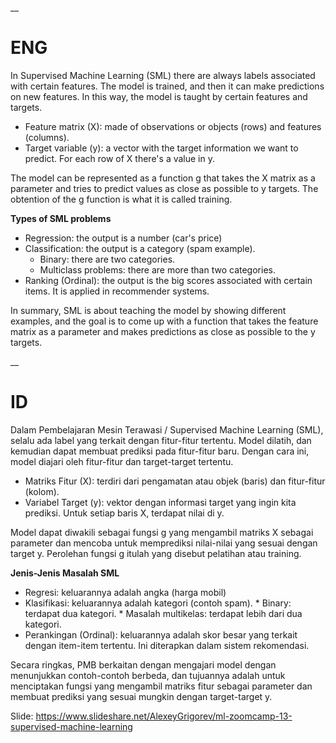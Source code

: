 __

# ENG

In Supervised Machine Learning (SML) there are always labels associated with certain features. The model is trained, and then it can make predictions on new features. In this way, the model is taught by certain features and targets.

* Feature matrix (X): made of observations or objects (rows) and features (columns).
* Target variable (y): a vector with the target information we want to predict. For each row of X there's a value in y.

The model can be represented as a function g that takes the X matrix as a parameter and tries to predict values as close as possible to y targets. The obtention of the g function is what it is called training.

**Types of SML problems**

* Regression: the output is a number (car's price)
* Classification: the output is a category (spam example).
    * Binary: there are two categories.
    * Multiclass problems: there are more than two categories.
* Ranking (Ordinal): the output is the big scores associated with certain items. It is applied in recommender systems.

In summary, SML is about teaching the model by showing different examples, and the goal is to come up with a function that takes the feature matrix as a parameter and makes predictions as close as possible to the y targets.

__

# ID

Dalam Pembelajaran Mesin Terawasi / Supervised Machine Learning (SML), selalu ada label yang terkait dengan fitur-fitur tertentu. Model dilatih, dan kemudian dapat membuat prediksi pada fitur-fitur baru. Dengan cara ini, model diajari oleh fitur-fitur dan target-target tertentu.

* Matriks Fitur (X): terdiri dari pengamatan atau objek (baris) dan fitur-fitur (kolom).
* Variabel Target (y): vektor dengan informasi target yang ingin kita prediksi. Untuk setiap baris X, terdapat nilai di y.

Model dapat diwakili sebagai fungsi g yang mengambil matriks X sebagai parameter dan mencoba untuk memprediksi nilai-nilai yang sesuai dengan target y. Perolehan fungsi g itulah yang disebut pelatihan atau training.

**Jenis-Jenis Masalah SML**
* Regresi: keluarannya adalah angka (harga mobil)
* Klasifikasi: keluarannya adalah kategori (contoh spam).
      * Binary: terdapat dua kategori.
      * Masalah multikelas: terdapat lebih dari dua kategori.
* Perankingan (Ordinal): keluarannya adalah skor besar yang terkait dengan item-item tertentu. Ini diterapkan dalam sistem rekomendasi.

Secara ringkas, PMB berkaitan dengan mengajari model dengan menunjukkan contoh-contoh berbeda, dan tujuannya adalah untuk menciptakan fungsi yang mengambil matriks fitur sebagai parameter dan membuat prediksi yang sesuai mungkin dengan target-target y.


Slide: https://www.slideshare.net/AlexeyGrigorev/ml-zoomcamp-13-supervised-machine-learning

